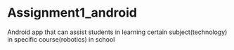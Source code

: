 # Assignment1_android
Android app that can assist students in learning certain subject(technology) in specific course(robotics) in school 
